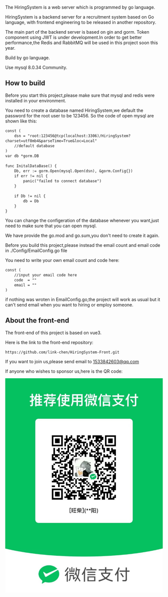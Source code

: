 The HiringSystem is a web server which is programmed by go language.

HiringSystem is a backend server for a recruitment system based on Go language, with frontend engineering to be released in another repository.

The main part of the backend server is based on gin and gorm. Token component using JWT is under development.In order to get better performance,the Redis and RabbitMQ will be used in this project soon this year.

Build by go language.

Use mysql 8.0.34 Community.

## How to build

Before you start this project,please make sure that mysql and redis were installed in your environment.

You need to create a database named HiringSystem,we default the password for the root user to be 123456. So the  code of open mysql are shown like this:

```
const (
	dsn = "root:123456@tcp(localhost:3306)/HiringSystem?charset=utf8mb4&parseTime=True&loc=Local"
	//default database
)
var db *gorm.DB

func InitalDataBase() {
	Db, err := gorm.Open(mysql.Open(dsn), &gorm.Config{})
	if err != nil {
		panic("failed to connect database")
	}

	if Db != nil {
		db = Db
	}
}
```

You can change the configeration of the database whenever you want,just need to make sure that you can open mysql.

We have provide the  go.mod and go.sum,you don't need to create it again.

Before you build this project,please instead the email count and email code in ./Config/EmailConfig.go file

You need to write your own email count and code here:

```
const (
	//input your email code here
	code  = ""
	email = ""
)
```

if nothing was wroten in EmailConfig.go,the project will work as usual but it can't send email when you want to hiring or employ someone.

## About the front-end

The front-end of this project is based on vue3.

Here is the link to the front-end repository:

```
https://github.com/link-chen/HiringSystem-Front.git
```

If you want to join us,please send email to 1533842603@qq.com

If anyone  who wishes to sponsor us,here is the QR code:

![](./WeChat.png)
